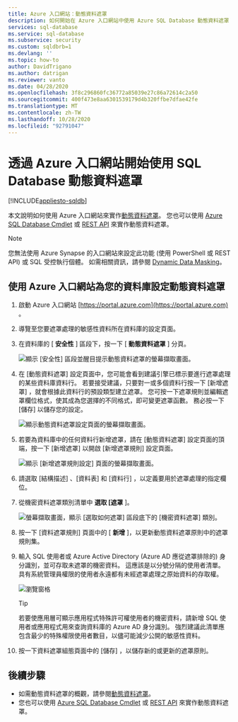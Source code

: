 ```yaml
---
title: Azure 入口網站：動態資料遮罩
description: 如何開始在 Azure 入口網站中使用 Azure SQL Database 動態資料遮罩
services: sql-database
ms.service: sql-database
ms.subservice: security
ms.custom: sqldbrb=1
ms.devlang: ''
ms.topic: how-to
author: DavidTrigano
ms.author: datrigan
ms.reviewer: vanto
ms.date: 04/28/2020
ms.openlocfilehash: 3f8c296860fc36772a85039e27c86a72614c2a50
ms.sourcegitcommit: 400f473e8aa6301539179d4b320ffbe7dfae42fe
ms.translationtype: MT
ms.contentlocale: zh-TW
ms.lasthandoff: 10/28/2020
ms.locfileid: "92791047"
---
```

# <a name="get-started-with-sql-database-dynamic-data-masking-with-the-azure-portal"></a>透過 Azure 入口網站開始使用 SQL Database 動態資料遮罩
[!INCLUDE[appliesto-sqldb](../includes/appliesto-sqldb.md)]

本文說明如何使用 Azure 入口網站來實作[動態資料遮罩](dynamic-data-masking-overview.md)。 您也可以使用 [Azure SQL Database Cmdlet](/powershell/module/az.sql/) 或 [REST API](/rest/api/sql/) 來實作動態資料遮罩。

> [!NOTE]
> 您無法使用 Azure Synapse 的入口網站來設定此功能 (使用 PowerShell 或 REST API) 或 SQL 受控執行個體。 如需相關資訊，請參閱 [Dynamic Data Masking](/sql/relational-databases/security/dynamic-data-masking)。

## <a name="set-up-dynamic-data-masking-for-your-database-using-the-azure-portal"></a>使用 Azure 入口網站為您的資料庫設定動態資料遮罩

1. 啟動 Azure 入口網站 [https://portal.azure.com](https://portal.azure.com) 。
2. 導覽至您要遮罩處理的敏感性資料所在資料庫的設定頁面。
3. 在資料庫的 [ **安全性** ] 區段下，按一下 [ **動態資料遮罩** ] 分頁。

   ![顯示 [安全性] 區段並醒目提示動態資料遮罩的螢幕擷取畫面。](./media/dynamic-data-masking-configure-portal/4_ddm_settings_tile.png)

4. 在 [動態資料遮罩]  設定頁面中，您可能會看到建議引擎已標示要進行遮罩處理的某些資料庫資料行。 若要接受建議，只要對一或多個資料行按一下 [新增遮罩]  ，就會根據此資料行的預設類型建立遮罩。 您可按一下遮罩規則並編輯遮罩欄位格式，使其成為您選擇的不同格式，即可變更遮罩函數。 務必按一下 [儲存]  以儲存您的設定。

    ![顯示動態資料遮罩設定頁面的螢幕擷取畫面。](./media/dynamic-data-masking-configure-portal/5_ddm_recommendations.png)

5. 若要為資料庫中的任何資料行新增遮罩，請在 [動態資料遮罩]  設定頁面的頂端，按一下 [新增遮罩]  以開啟 [新增遮罩規則]  設定頁面。

    ![顯示 [新增遮罩規則設定] 頁面的螢幕擷取畫面。](./media/dynamic-data-masking-configure-portal/6_ddm_add_mask.png)

6. 請選取 [結構描述]  、[資料表]  和 [資料行]  ，以定義要用於遮罩處理的指定欄位。
7. 從機密資料遮罩類別清單中 **選取 [遮罩** ]。

    ![螢幕擷取畫面，顯示 [選取如何遮罩] 區段底下的 [機密資料遮罩] 類別。](./media/dynamic-data-masking-configure-portal/7_ddm_mask_field_format.png)

8. 按一下 [資料遮罩規則] 頁面中的 [ **新增** ]，以更新動態資料遮罩原則中的遮罩規則集。
9. 輸入 SQL 使用者或 Azure Active Directory (Azure AD 應從遮罩排除的) 身分識別，並可存取未遮罩的機密資料。 這應該是以分號分隔的使用者清單。 具有系統管理員權限的使用者永遠都有未經遮罩處理之原始資料的存取權。

    ![瀏覽窗格](./media/dynamic-data-masking-configure-portal/8_ddm_excluded_users.png)

    > [!TIP]
    > 若要使應用層可顯示應用程式特殊許可權使用者的機密資料，請新增 SQL 使用者或應用程式用來查詢資料庫的 Azure AD 身分識別。 強烈建議此清單應包含最少的特殊權限使用者數目，以儘可能減少公開的敏感性資料。

10. 按一下資料遮罩組態頁面中的 [儲存]  ，以儲存新的或更新的遮罩原則。

## <a name="next-steps"></a>後續步驟

- 如需動態資料遮罩的概觀，請參閱[動態資料遮罩](dynamic-data-masking-overview.md)。
- 您也可以使用 [Azure SQL Database Cmdlet](/powershell/module/az.sql/) 或 [REST API](/rest/api/sql/) 來實作動態資料遮罩。